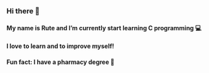 ### Hi there 👋

#### My name is Rute and I’m currently start learning C programming :computer:
#### I love to learn and to improve myself!
#### Fun fact: I have a pharmacy degree :pill:
